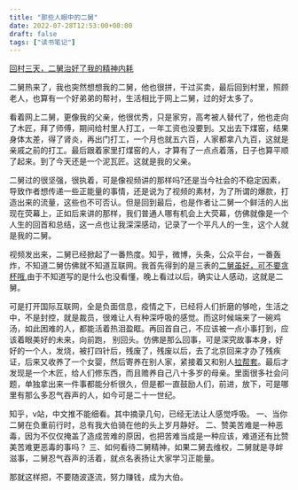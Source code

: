```yaml
---
title: "那些人眼中的二舅"
date: 2022-07-28T12:53:00+08:00
draft: false
tags: ["读书笔记"]
---
```



[回村三天，二舅治好了我的精神内耗](https://www.bilibili.com/video/BV1MN4y177PB)

二舅热来了，我也突然想想我的二舅，他也很拼，干过买卖，最后回到村里，照顾老人，也算有一个好弟弟的帮衬，生活相比于网上二舅，过的好太多了。

看着网上二舅，更像我的父亲，他很优秀，只是家穷，高考被人替代了，他也走向了木匠，拜了师傅，期间给村里人打工，一年工资也没要到。又出去下煤窑，结果身体太差，得了肾炎，再出门打工，一个月也就五六百，人家都拿八九百，这就是亲戚之前的打工。最后跟着家里打煤窑的人，才算有了一点点着落，日子也算平顺了起来。到了今天还是一个泥瓦匠。这就是我的父亲。

二舅过的很坚强，很执着，可是像视频讲的那样吗?还是当今社会的不稳定因素，导致作者想传递一些正能量的事情，还是说为了视频的素材，为了所谓的爆款，打造出来的流量，这些也不可否认。但是回到最后，也是作者让二舅一个鲜活的人出现在荧幕上，正如后来讲的那样，我们普通人哪有机会上大荧幕，仿佛就像是一个人生的回首和总结，这一点也让我深深感动，记录了一个平凡人的一生，这个人就是我的二舅。  

视频发出来，二舅已经掀起了一番热度。知乎，微博，头条，公众平台，一番轰炸，不知道二舅仿佛就不知道互联网。我首先得到的是三表的[二舅虽好，可不要贪杯哦](https://mp.weixin.qq.com/s/xl3W-6PESl65jX7jIrAMKA),由于不知道写的是什么也没看懂，晚上看过以后，确实让人感动，这就是二舅。

可是打开国际互联网，全是负面信息，疫情之下，已经将人们折磨的够呛，生活之中，不是封控，就是裁员，很难让人有种深呼吸的感觉。而这时候端来了一碗鸡汤，如此困难的人，都能活着热泪盈眶。再回首自己，不应该被一点小事打到，应该着眼美好的未来，向前跑， 别回头。仿佛是那么回事，可是深究故事本身，好好的一个人，发烧，被打四针后，残废了，残废以后，去了北京回来才办了残疾证，后来又收养了一个女婴，然后寄养在别人家，紧接着又和别人[拉帮套](https://baike.baidu.com/item/%E6%8B%89%E5%B8%AE%E5%A5%97/4980625)。最后才发现是一个木匠，给人们修东西，而且赡养自己八十多岁的母亲。里面很多社会问题，单独拿出来一件事都能分析很久，但是都一直鼓励人们，前进，放下，可是哪里有那么多忍气吞声的人，如今可是二十一世纪。

知乎，v站，中文推不能细看。其中摘录几句，已经无法让人感觉呼吸。
一、当你二舅在负重前行时，总有我大伯骑在他的头上岁月静好。
二、赞美苦难是一种恶毒，因为不仅仅掩盖了造成苦难的原因，也把苦难当成是一种应该，难道还有比赞美苦难更恶毒的事吗？
三、如何看待二舅精神，如果二舅去维权，二舅就是寻衅滋事，二舅忍气吞声的活着，就点名表扬让大家学习正能量。

那就这样把，不要随波逐流，努力赚钱，成为大伯。 